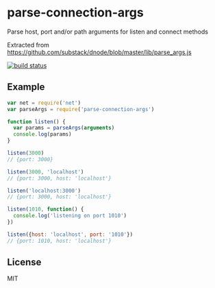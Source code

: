# parse-connection-args

Parse host, port and/or path arguments for listen and connect methods

Extracted from https://github.com/substack/dnode/blob/master/lib/parse_args.js

[![build status](http://img.shields.io/travis/timhudson/parse-connection-args.svg?style=flat)](http://travis-ci.org/timhudson/parse-connection-args)

## Example

``` js
var net = require('net')
var parseArgs = require('parse-connection-args')

function listen() {
  var params = parseArgs(arguments)
  console.log(params)
}

listen(3000)
// {port: 3000}

listen(3000, 'localhost')
// {port: 3000, host: 'localhost'}

listen('localhost:3000')
// {port: 3000, host: 'localhost'}

listen(1010, function() {
  console.log('listening on port 1010')
})

listen({host: 'localhost', port: '1010'})
// {port: 1010, host: 'localhost'}
```

## License

MIT
